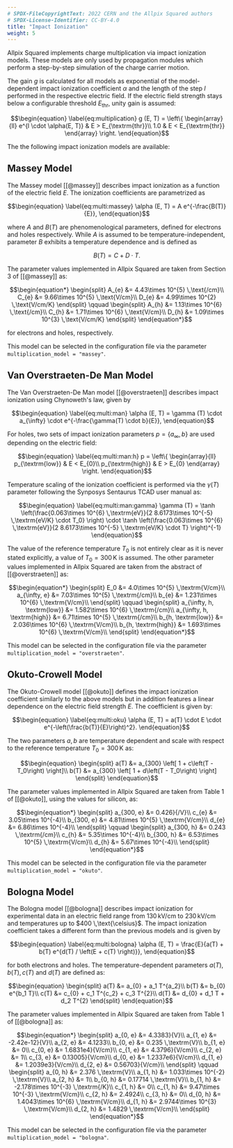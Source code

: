 ```yaml
---
# SPDX-FileCopyrightText: 2022 CERN and the Allpix Squared authors
# SPDX-License-Identifier: CC-BY-4.0
title: "Impact Ionization"
weight: 5
---
```


Allpix Squared implements charge multiplication via impact ionization models. These models are only used by propagation
modules which perform a step-by-step simulation of the charge carrier motion.

The gain $g$ is calculated for all models as exponential of the model-dependent impact ionization coefficient $`\alpha`$ and
the length of the step $l$ performed in the respective electric field. If the electric field strength stays below a
configurable threshold $`E_{\textrm{thr}}`$, unity gain is assumed:

```math
\begin{equation}
    \label{eq:multiplication}
    g (E, T) = \left\{
    \begin{array}{ll}
        e^{l \cdot \alpha(E, T)} & E > E_{\textrm{thr}}\\
        1.0 & E < E_{\textrm{thr}}
    \end{array}
    \right.
\end{equation}
```

The the following impact ionization models are available:

## Massey Model

The Massey model \[[@massey]\] describes impact ionization as a function of the electric field $E$.
The ionization coefficients are parametrized as

```math
\begin{equation}
    \label{eq:multi:massey}
    \alpha (E, T) = A e^{-\frac{B(T)}{E}},
\end{equation}
```

where $`A`$ and $`B(T)`$ are phenomenological parameters, defined for electrons and holes respectively.
While $`A`$ is assumed to be temperature-independent, parameter $`B`$ exhibits a temperature dependence and is defined as

```math
\begin{equation}
    B(T) = C + D \cdot T.
\end{equation}
```

The parameter values implemented in Allpix Squared are taken from Section 3 of \[[@massey]\] as:

```math
\begin{equation*}
    \begin{split}
        A_{e} &= 4.43\times 10^{5} \,\text{/cm}\\
        C_{e} &= 9.66\times 10^{5} \,\text{V/cm}\\
        D_{e} &= 4.99\times 10^{2} \,\text{V/cm/K}
    \end{split}
    \qquad
    \begin{split}
        A_{h} &= 1.13\times 10^{6} \,\text{/cm}\\
        C_{h} &= 1.71\times 10^{6} \,\text{V/cm}\\
        D_{h} &= 1.09\times 10^{3} \,\text{V/cm/K}
    \end{split}
\end{equation*}
```

for electrons and holes, respectively.

This model can be selected in the configuration file via the parameter `multiplication_model = "massey"`.


## Van Overstraeten-De Man Model

The Van Overstraeten-De Man model \[[@overstraeten]\] describes impact ionization using Chynoweth's law, given by

```math
\begin{equation}
    \label{eq:multi:man}
    \alpha (E, T) = \gamma (T) \cdot a_{\infty} \cdot e^{-\frac{\gamma(T) \cdot b}{E}},
\end{equation}
```

For holes, two sets of impact ionization parameters $`p = \left\{ a_{\infty}, b \right\}`$ are used depending on the electric field:

```math
\begin{equation}
    \label{eq:multi:man:h}
    p = \left\{
    \begin{array}{ll}
        p_{\textrm{low}} & E < E_{0}\\
        p_{\textrm{high}} & E > E_{0}
    \end{array}
    \right.
\end{equation}
```

Temperature scaling of the ionization coefficient is performed  via the $`\gamma(T)`$ parameter following the Synposys
Sentaurus TCAD user manual as:

```math
\begin{equation}
    \label{eq:multi:man:gamma}
    \gamma (T) = \tanh \left(\frac{0.063\times 10^{6} \,\textrm{eV}}{2 8.6173\times 10^{-5} \,\textrm{eV/K} \cdot T_0} \right) \cdot \tanh \left(\frac{0.063\times 10^{6} \,\textrm{eV}}{2 8.6173\times 10^{-5} \,\textrm{eV/K} \cdot T} \right)^{-1}
\end{equation}
```

The value of the reference temperature $T_0$ is not entirely clear as it is never stated explicitly, a value of
$`T_0 = 300 \,\text{K}`$ is assumed. The other parameter values implemented in Allpix Squared are taken from the abstract
of \[[@overstraeten]\] as:

```math
\begin{equation*}
    \begin{split}
        E_0 &= 4.0\times 10^{5} \,\textrm{V/cm}\\
        a_{\infty, e} &= 7.03\times 10^{5} \,\textrm{/cm}\\
        b_{e} &= 1.231\times 10^{6} \,\textrm{V/cm}\\
    \end{split}
    \qquad
    \begin{split}
        a_{\infty, h, \textrm{low}} &= 1.582\times 10^{6} \,\textrm{/cm}\\
        a_{\infty, h, \textrm{high}} &= 6.71\times 10^{5} \,\textrm{/cm}\\
        b_{h, \textrm{low}} &= 2.036\times 10^{6} \,\textrm{V/cm}\\
        b_{h, \textrm{high}} &= 1.693\times 10^{6} \,\textrm{V/cm}\\
    \end{split}
\end{equation*}
```

This model can be selected in the configuration file via the parameter `multiplication_model = "overstraeten"`.

## Okuto-Crowell Model

The Okuto-Crowell model \[[@okuto]\] defines the impact ionization coefficient similarly to the above models but in addition
features a linear dependence on the electric field strength $`E`$. The coefficient is given by:

```math
\begin{equation}
    \label{eq:multi:oku}
    \alpha (E, T) = a(T) \cdot E \cdot e^{-\left(\frac{b(T)}{E}\right)^2}.
\end{equation}
```

The two parameters $a, b$ are temperature dependent and scale with respect to the reference temperature
$`T_0 = 300 \,\text{K}`$ as:

```math
\begin{equation}
    \begin{split}
        a(T) &= a_{300} \left[ 1 + c\left(T - T_0\right) \right]\\
        b(T) &= a_{300} \left[ 1 + d\left(T - T_0\right) \right]
    \end{split}
\end{equation}
```

The parameter values implemented in Allpix Squared are taken from Table 1 of \[[@okuto]\], using the values for silicon, as:

```math
\begin{equation*}
    \begin{split}
        a_{300, e} &= 0.426}{/V}\\
        c_{e} &= 3.05\times 10^{-4}\\
        b_{300, e} &= 4.81\times 10^{5} \,\textrm{V/cm}\\
        d_{e} &= 6.86\times 10^{-4}\\
    \end{split}
    \qquad
    \begin{split}
        a_{300, h} &= 0.243 \,\textrm{/cm}\\
        c_{h} &= 5.35\times 10^{-4}\\
        b_{300, h} &= 6.53\times 10^{5} \,\textrm{V/cm}\\
        d_{h} &= 5.67\times 10^{-4}\\
    \end{split}
\end{equation*}
```

This model can be selected in the configuration file via the parameter `multiplication_model = "okuto"`.

## Bologna Model

The Bologna model \[[@bologna]\] describes impact ionization for experimental data in an electric field range from
$`130 \,\text{kV/cm}`$ to $`230 \,\text{kV/cm}`$ and temperatures up to $`400 \,\text{\celsius}`$. The impact ionization
coefficient takes a different form than the previous models and is given by

```math
\begin{equation}
    \label{eq:multi:bologna}
    \alpha (E, T) = \frac{E}{a(T) + b(T) e^{d(T) / \left(E + c(T) \right)}},
\end{equation}
```

for both electrons and holes.
The temperature-dependent parameters $`a(T), b(T), c(T)`$ and $`d(T)`$ are defined as:

```math
\begin{equation}
    \begin{split}
        a(T) &= a_{0} + a_1 T^{a_2}\\
        b(T) &= b_{0} e^{b_1 T}\\
        c(T) &= c_{0} + c_1 T^{c_2} + c_3 T^{2}\\
        d(T) &= d_{0} + d_1 T + d_2 T^{2}
    \end{split}
\end{equation}
```

The parameter values implemented in Allpix Squared are taken from Table 1 of \[[@bologna]\] as:

```math
\begin{equation*}
    \begin{split}
        a_{0, e} &= 4.3383}{V}\\
        a_{1, e} &= -2.42e-12}{V}\\
        a_{2, e} &= 4.1233\\
        b_{0, e} &= 0.235 \,\textrm{V}\\
        b_{1, e} &= 0\\
        c_{0, e} &= 1.6831e4}{V/cm}\\
        c_{1, e} &= 4.3796}{V/cm}\\
        c_{2, e} &= 1\\
        c_{3, e} &= 0.13005}{V/cm}\\
        d_{0, e} &= 1.2337e6}{V/cm}\\
        d_{1, e} &= 1.2039e3}{V/cm}\\
        d_{2, e} &= 0.56703}{V/cm}\\
    \end{split}
    \qquad
    \begin{split}
        a_{0, h} &= 2.376 \,\textrm{V}\\
        a_{1, h} &= 1.033\times 10^{-2} \,\textrm{V}\\
        a_{2, h} &= 1\\
        b_{0, h} &= 0.17714 \,\textrm{V}\\
        b_{1, h} &= -2.178\times 10^{-3} \,\textrm{/K}\\
        c_{1, h} &= 0\\
        c_{1, h} &= 9.47\times 10^{-3} \,\textrm{V/cm}\\
        c_{2, h} &= 2.4924\\
        c_{3, h} &= 0\\
        d_{0, h} &= 1.4043\times 10^{6} \,\textrm{V/cm}\\
        d_{1, h} &= 2.9744\times 10^{3} \,\textrm{V/cm}\\
        d_{2, h} &= 1.4829 \,\textrm{V/cm}\\
    \end{split}
\end{equation*}
```

This model can be selected in the configuration file via the parameter `multiplication_model = "bologna"`.

